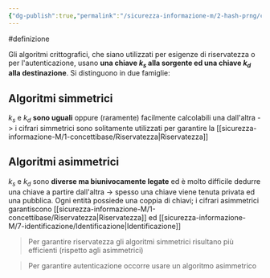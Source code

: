 ```yaml
---
{"dg-publish":true,"permalink":"/sicurezza-informazione-m/2-hash-prng/chiavi/"}
---
```


#definizione

Gli algoritmi crittografici, che siano utilizzati per esigenze di riservatezza o per l'autenticazione, usano **una chiave $k_s$ alla sorgente ed una chiave $k_d$ alla destinazione**. Si distinguono in due famiglie:
## Algoritmi simmetrici
$k_s$ e $k_d$ **sono uguali** oppure (raramente) facilmente calcolabili una dall'altra -> i cifrari simmetrici sono solitamente utilizzati per garantire la [[sicurezza-informazione-M/1-concettibase/Riservatezza\|Riservatezza]]
## Algoritmi asimmetrici
$k_s$ e $k_d$ sono **diverse ma biunivocamente legate** ed è molto difficile dedurre una chiave a partire dall'altra -> spesso una chiave viene tenuta privata ed una pubblica. 
Ogni entità possiede una coppia di chiavi; i cifrari asimmetrici garantiscono [[sicurezza-informazione-M/1-concettibase/Riservatezza\|Riservatezza]] ed [[sicurezza-informazione-M/7-identificazione/Identificazione\|Identificazione]]

> Per garantire riservatezza gli algoritmi simmetrici risultano più efficienti (rispetto agli asimmetrici)

>Per garantire autenticazione occorre usare un algoritmo asimmetrico